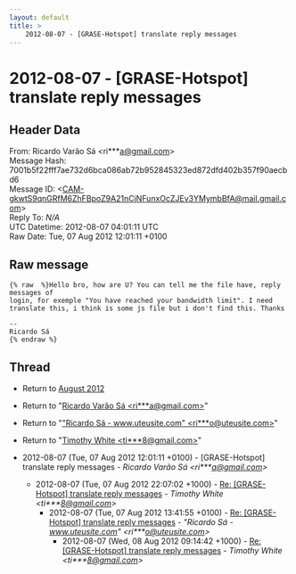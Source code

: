 ```yaml
---
layout: default
title: >
    2012-08-07 - [GRASE-Hotspot] translate reply messages
---
```


# 2012-08-07 - [GRASE-Hotspot] translate reply messages

## Header Data

From: Ricardo Varão Sá \<ri***a@gmail.com\><br>
Message Hash: 7001b5f22fff7ae732d6bca086ab72b952845323ed872dfd402b357f90aecbd6<br>
Message ID: \<CAM-gkwtS9qnGRfM6ZhFBpoZ9A21nCjNFunxOcZJEv3YMymbBfA@mail.gmail.com\><br>
Reply To: _N/A_<br>
UTC Datetime: 2012-08-07 04:01:11 UTC<br>
Raw Date: Tue, 07 Aug 2012 12:01:11 +0100<br>

## Raw message

```
{% raw  %}Hello bro, how are U? You can tell me the file have, reply messages of
login, for exemple "You have reached your bandwidth limit". I need
translate this, i think is some js file but i don't find this. Thanks

-- 
Ricardo Sá
{% endraw %}
```

## Thread

+ Return to [August 2012](/archive/2012/08)

+ Return to "[Ricardo Varão Sá <ri***a<span>@</span>gmail.com>](/authors/ri___a_at_gmail_com)"
+ Return to "["Ricardo Sá - www.uteusite.com" <ri***o<span>@</span>uteusite.com>](/authors/ri___o_at_uteusite_com)"
+ Return to "[Timothy White <ti***8<span>@</span>gmail.com>](/authors/ti___8_at_gmail_com)"

+ 2012-08-07 (Tue, 07 Aug 2012 12:01:11 +0100) - [GRASE-Hotspot] translate reply messages - _Ricardo Varão Sá \<ri***a@gmail.com\>_
  + 2012-08-07 (Tue, 07 Aug 2012 22:07:02 +1000) - [Re: [GRASE-Hotspot] translate reply messages](/archive/2012/08/a82738eba234ab3631b8e457a318028ab33ad3224991f07d3104c74211020108) - _Timothy White \<ti***8@gmail.com\>_
    + 2012-08-07 (Tue, 07 Aug 2012 13:41:55 +0100) - [Re: [GRASE-Hotspot] translate reply messages](/archive/2012/08/ccf70de442608b068d38b1808fe2fb607fb1ce9e52b9d416a3629a0d24efcbfd) - _"Ricardo Sá - www.uteusite.com" \<ri***o@uteusite.com\>_
      + 2012-08-07 (Wed, 08 Aug 2012 09:14:42 +1000) - [Re: [GRASE-Hotspot] translate reply messages](/archive/2012/08/8dc2d392b36767514631d46d49a9a7634b90dc0b14be573e7e3e920487ff5eae) - _Timothy White \<ti***8@gmail.com\>_

